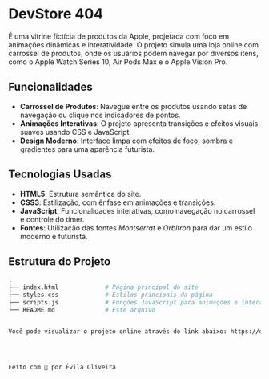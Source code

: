 # **DevStore 404** 
É uma vitrine fictícia de produtos da Apple, projetada com foco em animações dinâmicas e interatividade. O projeto simula uma loja online com carrossel de produtos, onde os usuários podem navegar por diversos itens, como o Apple Watch Series 10, Air Pods Max e o Apple Vision Pro.

## Funcionalidades

- **Carrossel de Produtos**: Navegue entre os produtos usando setas de navegação ou clique nos indicadores de pontos.
- **Animações Interativas**: O projeto apresenta transições e efeitos visuais suaves usando CSS e JavaScript.
- **Design Moderno**: Interface limpa com efeitos de foco, sombra e gradientes para uma aparência futurista.

## Tecnologias Usadas

- **HTML5**: Estrutura semântica do site.
- **CSS3**: Estilização, com ênfase em animações e transições.
- **JavaScript**: Funcionalidades interativas, como navegação no carrossel e controle do timer.
- **Fontes**: Utilização das fontes *Montserrat* e *Orbitron* para dar um estilo moderno e futurista.

## Estrutura do Projeto

```bash
.
├── index.html             # Página principal do site
├── styles.css             # Estilos principais da página
├── scripts.js             # Funções JavaScript para animações e interações
└── README.md              # Este arquivo


Você pode visualizar o projeto online através do link abaixo: https://dev-store-nu.vercel.app/




Feito com 💙 por Évila Oliveira




